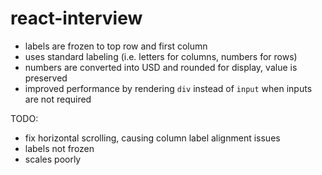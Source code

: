 # react-interview
* labels are frozen to top row and first column
* uses standard labeling (i.e. letters for columns, numbers for rows)
* numbers are converted into USD and rounded for display, value is preserved
* improved performance by rendering `div` instead of `input` when inputs are not required

TODO:
* fix horizontal scrolling, causing column label alignment issues
* labels not frozen
* scales poorly